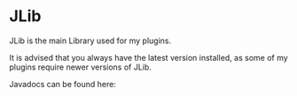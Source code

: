 # JLib
JLib is the main Library used for my plugins.

It is advised that you always have the latest version installed, as some of my plugins require newer versions of JLib.

Javadocs can be found here: 
